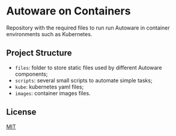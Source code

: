 # Autoware on Containers

Repository with the required files to run run Autoware in container environments such as Kubernetes.

## Project Structure

* `files`: folder to store static files used by different Autoware components;
* `scripts`: several small scripts to automate simple tasks;
* `kube`: kubernetes yaml files;
* `images`: container images files.

## License

[MIT](./LICENSE)
